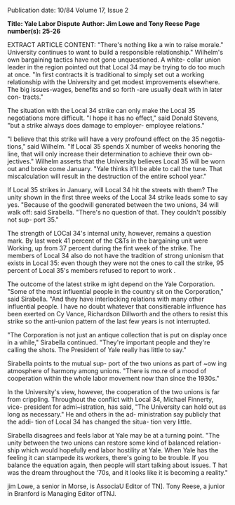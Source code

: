 Publication date: 10/84
Volume 17, Issue 2

**Title: Yale Labor Dispute**
**Author: Jim Lowe and Tony Reese**
**Page number(s): 25-26**

EXTRACT ARTICLE CONTENT:
"There's nothing like 
a win to raise 
morale." 
University continues to want to build a 
responsible relationship." 
Wilhelm's own bargaining tactics 
have not gone unquestioned. A white-
collar union leader in the region pointed 
out that Local 34 may be trying to do 
too much at once. "In first contracts it is 
traditional to simply set out a working 
relationship with the University and get 
modest improvements elsewhere. The 
big issues-wages, benefits and so forth 
-are usually dealt with in later con-
tracts." 


The situation with the Local 34 strike 
can only make the Local 35 negotiations 
more difficult. "I hope it has no effect," 
said Donald Stevens, "but a strike 
always does damage to employer-
employee relations." 


"I believe that this strike will have a 
very profound effect on the 35 negotia-
tions," said Wilhelm. "If Local 35 
spends X number of weeks honoring 
the line, that will only increase their 
determination to achieve their own ob-
jectives." Wilhelm asserts that the 
University believes Local 35 will be 
worn out and broke come January. 
"Yale thinks it'll be able to call the tune. 
That miscalculation will result in the 
destruction of the entire school year." 


If Local 35 strikes in January, will 
Local 34 hit the streets with them? The 
unity shown in the first three weeks of 
the Local 34 strike leads some to say 
yes. "Because of the goodwill generated 
between the two unions, 34 will walk 
off: said Sirabella. "There's no question 
of that. They couldn't possibly not sup-
port 35." 


The strength of LOCal 34's internal 
unity, however, remains a question 
mark. By last week 41 percent of the 
C&Ts in the bargaining unit were 
Working, up from 37 percent during the 
fint week of the strike. The members of 
Local 34 also do not have the tradition 
of strong unionism that exists in Local 
35: even though they were not the ones to 
call the strike, 95 percent of Local 35's 
members refused to report to work . 


The outcome of the latest strike m ight 
depend on the Yale Corporation. "Some 
of the most influential people in the 
country sit on the Corporation," said 
Sirabella. "And they have interlocking 
relations with many other influential 
people. I have no doubt whatever that 
consitierable influence has been exerted 
on Cy Vance, Richardson Dillworth 
and the others to resist this strike so the 
anti-union pattern of the last few years 
is not interrupted. 


"The Corporation is not just an 
antique collection that is put on display 
once in a while," Sirabella continued. 
"They're important people and they're 
calling the shots. The President of Yale 
really has little to say." 


Sirabella points to the mutual sup-
port of the two unions as part of ~ow­
ing atmosphere of harmony among 
unions. "There is mo.re of a mood of 
cooperation within the whole labor 
movement now than since the 1930s." 


In the University's view, however, the 
cooperation of the two unions is far 
from crippling. Throughout the conflict 
with Local 34, Michael Finnerty, vice-
president for admi~istration, has said, 
"The University can hold out as long as 
necessary." He and others in the ad-
ministration say publicly that the addi-
tion of Local 34 has changed the situa-
tion very little. 


Sirabella disagrees and feels labor at 
Yale may be at a turning point. "The 
unity between the two unions can 
restore some kind of balanced relation-
ship which would hopefully end labor 
hostility at Yale. When Yale has the 
feeling it can stampede its workers, 
there's going to be trouble. If you 
balance the equation again, then people 
will start talking about issues. T hat was 
the dream throughout the '70s, and it 
looks like it is becoming a reality." 

jim Lowe, a senior in Morse, is AssociaU 
Editor of TN]. Tony Reese, a junior in 
Branford is Managing Editor ofTNJ.
